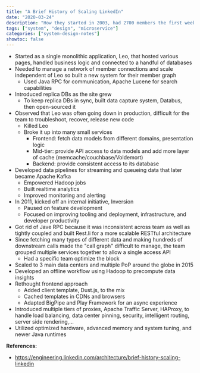 ```yaml
---
title: "A Brief History of Scaling LinkedIn"
date: "2020-03-24"
description: "How they started in 2003, had 2700 members the first week until 2015 when they served more then 350 millions members."
tags: ["system", "design", "microservice"]
categories: ["system-design-notes"]
showtoc: false
---
```


- Started as a single monolithic application, Leo, that hosted various pages, handled business logic and connected to a handful of databases
- Needed to manage a network of member connections and scale independent of Leo so built a new system for their member graph
  - Used Java RPC for communication, Apache Lucene for search capabilities
- Introduced replica DBs as the site grew
  - To keep replica DBs in sync, built data capture system, Databus, then open-sourced it
- Observed that Leo was often going down in production, difficult for the team to troubleshoot, recover, release new code
  - Killed Leo
  - Broke it up into many small services
    - Frontend: fetch data models from different domains, presentation logic
    - Mid-tier: provide API access to data models and add more layer of cache (memcache/couchbase/Voldemort)
    - Backend: provide consistent access to its database
- Developed data pipelines for streaming and queueing data that later became Apache Kafka
  - Empowered Hadoop jobs
  - Built realtime analytics
  - Improved monitoring and alerting
- In 2011, kicked off an internal initiative, Inversion
  - Paused on feature development 
  - Focused on improving tooling and deployment, infrastructure, and developer productivity
- Got rid of Jave RPC because it was inconsistent across team as well as tightly coupled and built Rest.li for a more scalable RESTful architecture
- Since fetching many types of different data and making hundreds of downstream calls made the "call graph" difficult to manage, the team grouped multiple services together to allow a single access API
  - Had a specific team optimize the block
- Scaled to 3 main data centers and multiple PoP around the globe in 2015
- Developed an offline workflow using Hadoop to precompute data insights
- Rethought frontend approach
  - Added client template, Dust.js, to the mix
  - Cached templates in CDNs and browsers
  - Adapted BigPipe and Play Framework for an async experience
- Introduced multiple tiers of proxies, Apache Traffic Server, HAProxy, to handle load balancing, data center pinning, security, intelligent routing, server side rendering,...
- Utilized optimized hardware, advanced memory and system tuning, and newer Java runtimes

**References:**
- <https://engineering.linkedin.com/architecture/brief-history-scaling-linkedin>
